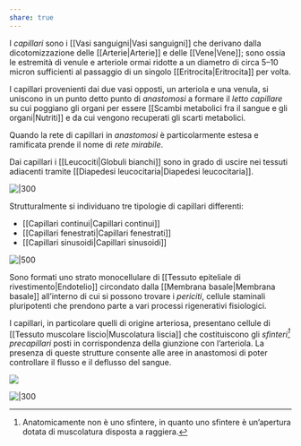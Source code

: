 ```yaml
---
share: true
---
```

I *capillari* sono i [[Vasi sanguigni|Vasi sanguigni]] che derivano dalla dicotomizzazione delle [[Arterie|Arterie]] e delle [[Vene|Vene]]; sono ossia le estremità di venule e arteriole ormai ridotte a un diametro di circa 5–10 micron sufficienti al passaggio di un singolo [[Eritrocita|Eritrocita]] per volta.

I capillari provenienti dai due vasi opposti, un arteriola e una venula, si uniscono in un punto detto punto di *anastomosi* a formare il *letto capillare* su cui poggiano gli organi per essere [[Scambi metabolici fra il sangue e gli organi|Nutriti]] e da cui vengono recuperati gli scarti metabolici.

Quando la rete di capillari in *anastomosi* è particolarmente estesa e ramificata prende il nome di *rete mirabile*.

Dai capillari i [[Leucociti|Globuli bianchi]] sono in grado di uscire nei tessuti adiacenti tramite [[Diapedesi leucocitaria|Diapedesi leucocitaria]].

![|300](60a8689e79d85bb6b8a9e23c40b88aad_MD5%201.png)


Strutturalmente si individuano tre tipologie di capillari differenti:
- [[Capillari continui|Capillari continui]]
- [[Capillari fenestrati|Capillari fenestrati]]
- [[Capillari sinusoidi|Capillari sinusoidi]]

![|500](3cbd9d16773fcc4ec86dcd1abb95cd08_MD5%201.png)

Sono formati uno strato monocellulare di [[Tessuto epiteliale di rivestimento|Endotelio]] circondato dalla [[Membrana basale|Membrana basale]] all’interno di cui si possono trovare i *periciti*, cellule staminali pluripotenti che prendono parte a vari processi rigenerativi fisiologici.

I capillari, in particolare quelli di origine arteriosa, presentano cellule di [[Tessuto muscolare liscio|Muscolatura liscia]] che costituiscono gli *sfinteri[^2] precapillari* posti in corrispondenza della giunzione con l’arteriola.
La presenza di queste strutture consente alle aree in anastomosi di poter controllare il flusso e il deflusso del sangue.

[^2]: Anatomicamente non è uno sfintere, in quanto uno sfintere è un’apertura dotata di muscolatura disposta a raggiera.

![](c96ca14722cba8f8362aae826096f01f_MD5%201.png)

![|300](8f86b4df94232116c40e706aa8ad8b36_MD5%201.png)